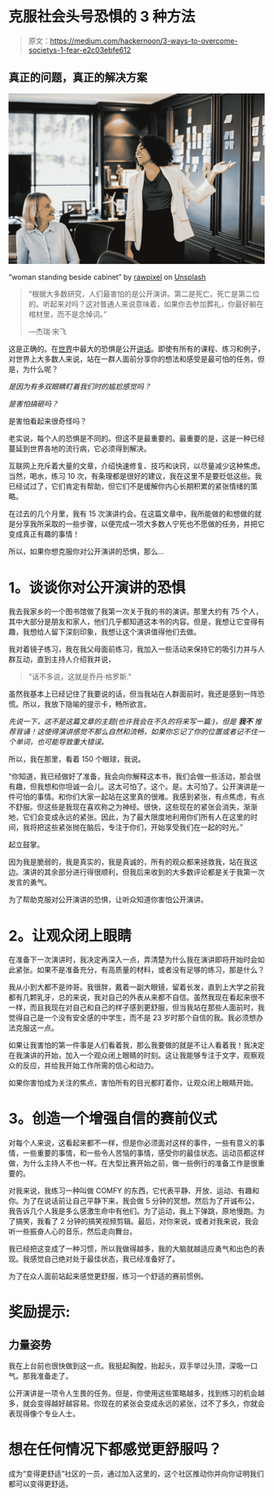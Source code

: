 # 克服社会头号恐惧的 3 种方法

> 原文：<https://medium.com/hackernoon/3-ways-to-overcome-societys-1-fear-e2c03ebfe612>

## 真正的问题，真正的解决方案

![](img/2bf650957c7807d4736792244f1a1e03.png)

“woman standing beside cabinet” by [rawpixel](https://unsplash.com/@rawpixel?utm_source=medium&utm_medium=referral) on [Unsplash](https://unsplash.com?utm_source=medium&utm_medium=referral)

> “根据大多数研究，人们最害怕的是公开演讲。第二是死亡。死亡是第二位的。听起来对吗？这对普通人来说意味着，如果你去参加葬礼，你最好躺在棺材里，而不是念悼词。”
> 
> —杰瑞·宋飞

这是正确的。在[世界](https://hackernoon.com/tagged/world)中最大的恐惧是公开[讲话](https://hackernoon.com/tagged/speaking)。即使有所有的课程、练习和例子，对世界上大多数人来说，站在一群人面前分享你的想法和感受是最可怕的任务。但是，为什么呢？

*是因为有多双眼睛盯着我们时的尴尬感觉吗？*

*是害怕搞砸吗？*

是害怕看起来很奇怪吗？

老实说，每个人的恐惧是不同的。但这不是最重要的。最重要的是，这是一种已经蔓延到世界各地的流行病，它必须得到解决。

互联网上充斥着大量的文章，介绍快速修复、技巧和诀窍，以尽量减少这种焦虑。当然，喝水，练习 10 次，有条理都是很好的建议，我在这里不是要贬低这些。我已经试过了，它们肯定有帮助，但它们不是缓解你内心长期积累的紧张情绪的策略。

在过去的几个月里，我有 15 次演讲约会。在这篇文章中，我所能做的和想做的就是分享我所采取的一些步骤，以便完成一项大多数人宁死也不愿做的任务，并把它变成真正有趣的事情！

所以，如果你想克服你对公开演讲的恐惧，那么…

# **1。谈谈你对公开演讲的恐惧**

我去我家乡的一个图书馆做了我第一次关于我的书的演讲。那里大约有 75 个人，其中大部分是朋友和家人，他们几乎都知道这本书的内容。但是，我想让它变得有趣，我想给人留下深刻印象，我想让这个演讲值得他们去做。

我对着镜子练习，我在我父母面前练习，我加入一些活动来保持它的吸引力并与人群互动，直到主持人介绍我并说，

> "话不多说，这就是乔丹·格罗斯."

虽然我基本上已经记住了我要说的话，但当我站在人群面前时，我还是感到一阵恐慌。所以，我放下隐喻的提示卡，畅所欲言。

*先说一下，这不是这篇文章的主题(也许我会在不久的将来写一篇:)，但是* ***我不*** *推荐背诵！这使得演讲感觉不那么自然和流畅，如果你忘记了你的位置或者记不住一个单词，也可能导致重大错误。*

所以，我在那里，看着 150 个眼球，我说。

“你知道，我已经做好了准备，我会向你解释这本书，我们会做一些活动，那会很有趣，但我想和你坦诚一会儿。这太可怕了。这个。是。太可怕了。公开演讲是一件可怕的事情。和你们大家一起站在这里真的很难。我感到紧张，有点焦虑，有点不舒服。但这些是我现在喜欢称之为神经。很快，这些现在的紧张会消失，渐渐地，它们会变成永远的紧张。因此，为了最大限度地利用你们所有人在这里的时间，我将把这些紧张抛在脑后，专注于你们，开始享受我们在一起的时光。”

起立鼓掌。

因为我是脆弱的，我是真实的，我是真诚的，所有的观众都来拯救我，站在我这边。演讲的其余部分进行得很顺利，但我后来收到的大多数评论都是关于我第一次发言的勇气。

为了帮助克服对公开演讲的恐惧，让听众知道你害怕公开演讲。

# **2。让观众闭上眼睛**

在准备下一次演讲时，我决定再深入一点，弄清楚为什么我在演讲即将开始时会如此紧张。如果不是准备充分，有高质量的材料，或者没有足够的练习，那是什么？

我从小到大都不是帅哥。我很胖，戴着一副大眼镜，留着长发，直到上大学之前我都有几颗乳牙，总的来说，我对自己的外表从来都不自信。虽然我现在看起来很不一样，而且我现在对自己和自己的样子感到更舒服，但当我站在那些人面前时，我觉得自己是一个没有安全感的中学生，而不是 23 岁时那个自信的我。我必须想办法克服这一点。

如果让我害怕的第一件事是人们看着我，那么我要做的就是不让人看着我！我决定在我演讲的开始，加入一个观众闭上眼睛的时刻。这让我能够专注于文字，观察观众的反应，并给我开始工作所需的信心和动力。

如果你害怕成为关注的焦点，害怕所有的目光都盯着你，让观众闭上眼睛开始。

# **3。创造一个增强自信的赛前仪式**

对每个人来说，这看起来都不一样，但是你必须面对这样的事件，一些有意义的事情，一些重要的事情，和一些令人苦恼的事情，感受你的最佳状态。运动员都这样做，为什么主持人不也一样。在大型比赛开始之前，做一些例行的准备工作是很重要的。

对我来说，我练习一种叫做 COMFY 的东西，它代表平静、开放、运动、有趣和你。为了在说话前让自己平静下来，我会做 5 分钟的冥想。然后为了开诚布公，我告诉几个人我是多么感激生命中有他们。为了运动，我上下弹跳，原地慢跑。为了搞笑，我看了 2 分钟的搞笑视频剪辑。最后，对你来说，或者对我来说，我会听一些振奋人心的音乐，然后走向舞台。

我已经把这变成了一种习惯，所以我做得越多，我的大脑就越适应勇气和出色的表现。我感觉自己绝对处于最佳状态，我已经准备好了。

为了在众人面前站起来感觉更舒服，练习一个舒适的赛前惯例。

# **奖励提示:**

## **力量姿势**

我在上台前也很快做到这一点。我挺起胸膛，抬起头，双手举过头顶，深吸一口气。那我准备走了。

公开演讲是一项令人生畏的任务。但是，你使用这些策略越多，找到练习的机会越多，就会变得越好越容易。你现在的紧张会变成永远的紧张，过不了多久，你就会表现得像个专业人士。

# **想在任何情况下都感觉更舒服吗？**

成为“变得更舒适”社区的一员，通过加入这里的，这个社区推动你并向你证明我们都可以变得更舒适。